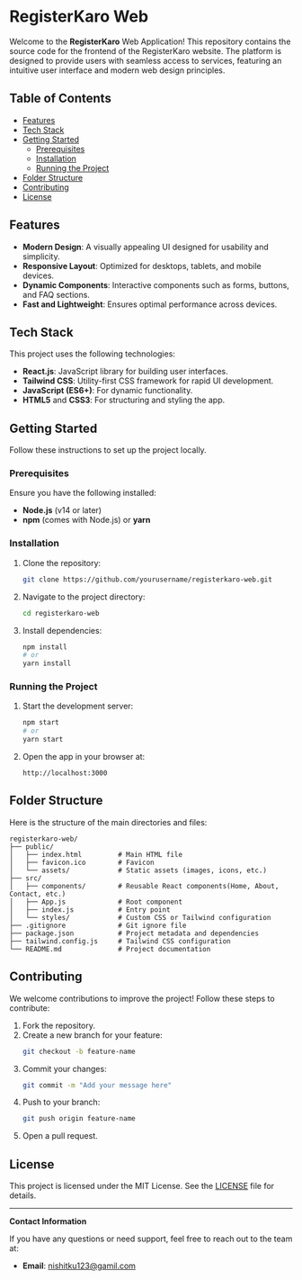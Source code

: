 # RegisterKaro Web

Welcome to the **RegisterKaro** Web Application! This repository contains the source code for the frontend of the RegisterKaro website. The platform is designed to provide users with seamless access to services, featuring an intuitive user interface and modern web design principles.

## Table of Contents

- [Features](#features)
- [Tech Stack](#tech-stack)
- [Getting Started](#getting-started)
  - [Prerequisites](#prerequisites)
  - [Installation](#installation)
  - [Running the Project](#running-the-project)
- [Folder Structure](#folder-structure)
- [Contributing](#contributing)
- [License](#license)

## Features

- **Modern Design**: A visually appealing UI designed for usability and simplicity.
- **Responsive Layout**: Optimized for desktops, tablets, and mobile devices.
- **Dynamic Components**: Interactive components such as forms, buttons, and FAQ sections.
- **Fast and Lightweight**: Ensures optimal performance across devices.

## Tech Stack

This project uses the following technologies:

- **React.js**: JavaScript library for building user interfaces.
- **Tailwind CSS**: Utility-first CSS framework for rapid UI development.
- **JavaScript (ES6+)**: For dynamic functionality.
- **HTML5** and **CSS3**: For structuring and styling the app.

## Getting Started

Follow these instructions to set up the project locally.

### Prerequisites

Ensure you have the following installed:

- **Node.js** (v14 or later)
- **npm** (comes with Node.js) or **yarn**

### Installation

1. Clone the repository:
   ```bash
   git clone https://github.com/yourusername/registerkaro-web.git
   ```

2. Navigate to the project directory:
   ```bash
   cd registerkaro-web
   ```

3. Install dependencies:
   ```bash
   npm install
   # or
   yarn install
   ```

### Running the Project

1. Start the development server:
   ```bash
   npm start
   # or
   yarn start
   ```

2. Open the app in your browser at:
   ```
   http://localhost:3000
   ```

## Folder Structure

Here is the structure of the main directories and files:

```
registerkaro-web/
├── public/
│   ├── index.html         # Main HTML file
│   ├── favicon.ico        # Favicon
│   └── assets/            # Static assets (images, icons, etc.)
├── src/
│   ├── components/        # Reusable React components(Home, About, Contact, etc.)
│   ├── App.js             # Root component
│   ├── index.js           # Entry point
│   └── styles/            # Custom CSS or Tailwind configuration
├── .gitignore             # Git ignore file
├── package.json           # Project metadata and dependencies
├── tailwind.config.js     # Tailwind CSS configuration
└── README.md              # Project documentation
```

## Contributing

We welcome contributions to improve the project! Follow these steps to contribute:

1. Fork the repository.
2. Create a new branch for your feature:
   ```bash
   git checkout -b feature-name
   ```
3. Commit your changes:
   ```bash
   git commit -m "Add your message here"
   ```
4. Push to your branch:
   ```bash
   git push origin feature-name
   ```
5. Open a pull request.

## License

This project is licensed under the MIT License. See the [LICENSE](LICENSE) file for details.

---

**Contact Information**

If you have any questions or need support, feel free to reach out to the team at:

- **Email**: nishitku123@gamil.com
